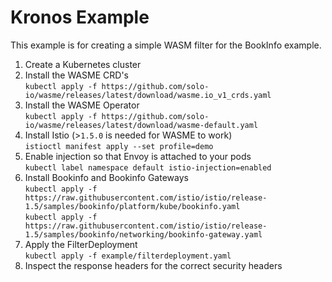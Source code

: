 # Kronos Example
This example is for creating a simple WASM filter for the BookInfo example.

1. Create a Kubernetes cluster
2. Install the WASME CRD's  
`kubectl apply -f https://github.com/solo-io/wasme/releases/latest/download/wasme.io_v1_crds.yaml`
3. Install the WASME Operator  
`kubectl apply -f https://github.com/solo-io/wasme/releases/latest/download/wasme-default.yaml`
3. Install Istio (>`1.5.0` is needed for WASME to work)  
`istioctl manifest apply --set profile=demo`
4. Enable injection so that Envoy is attached to your pods  
`kubectl label namespace default istio-injection=enabled`  
5. Install Bookinfo and Bookinfo Gateways  
`kubectl apply -f https://raw.githubusercontent.com/istio/istio/release-1.5/samples/bookinfo/platform/kube/bookinfo.yaml`  
`kubectl apply -f https://raw.githubusercontent.com/istio/istio/release-1.5/samples/bookinfo/networking/bookinfo-gateway.yaml`  
6. Apply the FilterDeployment  
`kubectl apply -f example/filterdeployment.yaml`  
7. Inspect the response headers for the correct security headers  